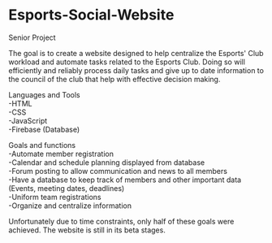# Esports-Social-Website

Senior Project

The goal is to create a website designed to help centralize the Esports' Club workload and automate tasks related to the Esports Club. Doing so will efficiently and reliably process daily tasks and give up to date information to the council of the club that help with effective decision making.


Languages and Tools  
-HTML  
-CSS  
-JavaScript  
-Firebase (Database)  

Goals and functions  
-Automate member registration  
-Calendar and schedule planning displayed from database  
-Forum posting to allow communication and news to all members  
-Have a database to keep track of members and other important data (Events, meeting dates, deadlines)  
-Uniform team registrations  
-Organize and centralize information  

Unfortunately due to time constraints, only half of these goals were achieved. The website is still in its beta stages.
